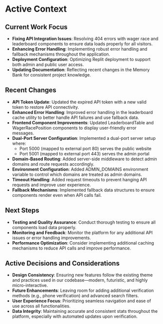 # Active Context

## Current Work Focus

- **Fixing API Integration Issues**: Resolving 404 errors with wager race and leaderboard components to ensure data loads properly for all visitors.
- **Enhancing Error Handling**: Implementing robust error handling and fallback mechanisms throughout the application.
- **Deployment Configuration**: Optimizing Replit deployment to support both admin and public user access.
- **Updating Documentation**: Reflecting recent changes in the Memory Bank for consistent project knowledge.

## Recent Changes

- **API Token Update**: Updated the expired API token with a new valid token to restore API connectivity.
- **Enhanced Error Handling**: Improved error handling in the leaderboard cache utility to better handle API failures and use fallback data.
- **Frontend Component Improvements**: Updated LeaderboardTable and WagerRacePosition components to display user-friendly error messages.
- **Dual-Port Server Configuration**: Implemented a dual-port server setup where:
  - Port 5000 (mapped to external port 80) serves the public website
  - Port 5001 (mapped to external port 443) serves the admin portal
- **Domain-Based Routing**: Added server-side middleware to detect admin domains and route requests accordingly.
- **Environment Configuration**: Added ADMIN_DOMAINS environment variable to control which domains are treated as admin domains.
- **Timeout Handling**: Added request timeouts to prevent hanging API requests and improve user experience.
- **Fallback Mechanisms**: Implemented fallback data structures to ensure components render even when API calls fail.

## Next Steps

- **Testing and Quality Assurance**: Conduct thorough testing to ensure all components load data properly.
- **Monitoring and Feedback**: Monitor the platform for any additional API issues or error handling improvements.
- **Performance Optimization**: Consider implementing additional caching mechanisms to reduce API calls and improve performance.

## Active Decisions and Considerations

- **Design Consistency**: Ensuring new features follow the existing theme and practices used in our codebase—modern, futuristic, and highly micro-interactive.
- **Future Enhancements**: Leaving room for adding additional verification methods (e.g., phone verification) and advanced search filters.
- **User Experience Focus**: Prioritizing seamless navigation and ease of use across all functionalities.
- **Data Integrity**: Maintaining accurate and consistent stats throughout the platform, especially with automated updates upon verification.
